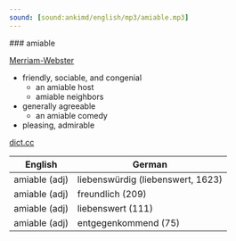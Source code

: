 ```yaml
---
sound: [sound:ankimd/english/mp3/amiable.mp3]
---
```


\### amiable

[Merriam-Webster](https://www.merriam-webster.com/dictionary/amiable)

- friendly, sociable, and congenial
    - an amiable host
    - amiable neighbors
- generally agreeable
    - an amiable comedy
- pleasing, admirable

[dict.cc](https://www.dict.cc/amiable)

| English        | German       |
| -------------- | ------------ |
| amiable (adj) | liebenswürdig (liebenswert, 1623) |
| amiable (adj) | freundlich (209) |
| amiable (adj) | liebenswert (111) |
| amiable (adj) | entgegenkommend (75) |
